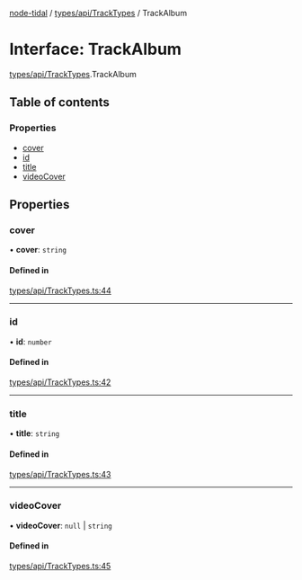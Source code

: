 [node-tidal](../README.md) / [types/api/TrackTypes](../modules/types_api_TrackTypes.md) / TrackAlbum

# Interface: TrackAlbum

[types/api/TrackTypes](../modules/types_api_TrackTypes.md).TrackAlbum

## Table of contents

### Properties

- [cover](types_api_TrackTypes.TrackAlbum.md#cover)
- [id](types_api_TrackTypes.TrackAlbum.md#id)
- [title](types_api_TrackTypes.TrackAlbum.md#title)
- [videoCover](types_api_TrackTypes.TrackAlbum.md#videocover)

## Properties

### cover

• **cover**: `string`

#### Defined in

[types/api/TrackTypes.ts:44](https://github.com/Mawco/node-tidal/blob/7587986/src/types/api/TrackTypes.ts#L44)

___

### id

• **id**: `number`

#### Defined in

[types/api/TrackTypes.ts:42](https://github.com/Mawco/node-tidal/blob/7587986/src/types/api/TrackTypes.ts#L42)

___

### title

• **title**: `string`

#### Defined in

[types/api/TrackTypes.ts:43](https://github.com/Mawco/node-tidal/blob/7587986/src/types/api/TrackTypes.ts#L43)

___

### videoCover

• **videoCover**: ``null`` \| `string`

#### Defined in

[types/api/TrackTypes.ts:45](https://github.com/Mawco/node-tidal/blob/7587986/src/types/api/TrackTypes.ts#L45)
